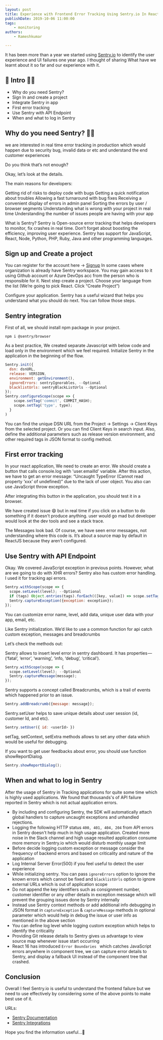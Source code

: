 ```yaml
---
layout: post
title: Experience with Frontend Error Tracking Using Sentry.io In React Apps
publishDate: 2019-10-06 11:00:00
tags: 
    - monitoring
authors:
    - Rameshkumar

---
```



It has been more than a year we started using [Sentry.io](https://sentry.io) to identify the user experience and UI failures one year ago. I thought of sharing What have we learnt about it so far and our experience with it.
## 📄 Intro  🏊‍♀️
- Why do you need Sentry?
- Sign In and create a project
- Integrate Sentry in app
- First error tracking
- Use Sentry with API Endpoint
- When and what to log in Sentry

##  Why do you need Sentry?  🏊‍♀️

we are interested in real time error tracking in production which would happen due to security bug, invalid data or etc and understand the end customer experiences

Do you think that’s not enough? 

Okay, let’s look at the details.

The main reasons for developers:

Getting rid of risks to deploy code with bugs
Getting a quick notification about troubles
Allowing a fast turnaround with bug fixes
Receiving a convenient display of errors in admin panel
Sorting the errors by user / browser segments
Understanding what is wrong with your project in real time
Understanding the number of issues people are having with your app


What is Sentry?
Sentry is Open-source error tracking that helps developers to monitor, fix crashes in real time. Don’t forget about boosting the efficiency, improving user experience. Sentry has support for JavaScript, React, Node, Python, PHP, Ruby, Java and other programming languages.

## Sign up and Create a project
You can register for the account here -> [Signup](https://sentry.io/signup/)
In some cases where organization is already have Sentry workspace. You may gain access to it using Github account or Azure DevOps acc from the person who is responsible for it. 
Next step create a project.
Choose your language from the list
(We’re going to pick React. Click “Create Project”)

Configure your application. Sentry has a useful wizard that helps you understand what you should do next. You can follow those steps. 

## Sentry integration
First of all, we should install npm package in your project.

```
npm i @sentry/browser
```

As a best practice, We created separate Javascript with below code and load only in the environment which we feel required.
Initialize Sentry in the application in the beginning of the flow. 

```js
Sentry.init({
  dsn: dsnURL,
  release: VERSION,
  environment: getEnvironment(),
  ignoreErrors: sentryIgnorables, --Optional
  blacklistUrls: sentryBlackListUrls --Optional
});
Sentry.configureScope(scope => {
    scope.setTag('commit', COMMIT_HASH);
    scope.setTag('type', type);
  }
)
```

You can find the unique DSN URL from the Project -> Settings -> Client Keys from the selected project. Or you can find Client Keys in search input.
Also, define the additional parameters such as release version environment, and other required tags in JSON format to config method. 



## First error tracking

In your react application, We need to create an error. We should create a button that calls console.log with 'user.emailId' variable. 
After this action, we have to get an error message: “Uncaught TypeError (Cannot read property ‘xxx’ of undefined)” due to the lack of user object. You also can use JavaScript throw exception.

After integrating this button in the application, you should test it in a browser.

We have created issue 😄 but in real time if you click on a button to do something if it doesn't produce anything. user would go mad but developer would look at the dev tools and see a stack trace.

The Messages look bad. Of course, we have seen error messages, not understanding where this code is. It’s about a source map by default in ReactJS because they aren’t configured.


## Use Sentry with API Endpoint

Okay. We covered JavaScript exception in previous points. However, what are we going to do with XHR errors?
Sentry also has custom error handling. I used it for tracking api errors.

```js
Sentry.withScope(scope => {
  scope.setLevel(level); --Optional
  if (tags) Object.entries(tags).forEach(([key, value]) => scope.setTag(key, value)); -optional
  Sentry.captureException({exception: exception});
});
```

You can customize error name, level, add data, unique user data with your app, email, etc.

Like Sentry initialization. We’d like to use a common function for api catch custom exception, messages and breadcrumbs

Let’s check the methods out:

Sentry allows to insert level error in sentry dashboard. It has properties — (‘fatal’, ‘error’, ‘warning’, ‘info, ‘debug’, ‘critical’).

```js
Sentry.withScope(scope => {
  scope.setLevel(level); --Optional
  Sentry.captureMessage(message);
});
```

Sentry supports a concept called Breadcrumbs, which is a trail of events which happened prior to an issue.

```js
Sentry.addBreadcrumb({message: message});
```


Sentry.setUser helps to save unique details about user session (id, customer Id, and etc).

```js
Sentry.setUser({ id: <userId> })
```
setTag, setContext, setExtra methods allows to set any other data which would be useful for debugging.

If you want to get user feedbacks about error, you should use function showReportDialog.

```js
Sentry.showReportDialog();
```

## When and what to log in Sentry

After the usage of Sentry in Tracking applications for quite some time which is highly used applications. We found that thousands's of API failure reported in Sentry which is not actual application errors.

- By including and configuring Sentry, the SDK will automatically attach global handlers to capture uncaught exceptions and unhandled rejections.
- Logging the following HTTP status ```400, 401, 404, 204``` from API errors in Sentry doesn't help much in high usage application. Created more noise in the Slack channel and high usage resulted application consume more memory in Sentry.io which would disturb monthly usage limit 
- Before decide logging custom exception or message consider the frequency of backend errors and based on criticality and nature of the application
- Log Internal Server Error(500) if you feel useful to detect the user experience
- While initializing sentry. You can pass ``ignoreErrors`` option to ignore the known errors which cannot be fixed and ``blacklistUrls`` option to ignore external URLs which is out of application scope
- Do not append the key identifiers such as consignment number, customer identifier or any other details in exception message which will prevent the grouping issues done by Sentry internally    
- Instead use Sentry context methods or add additional info debugging in JSON format in `captureException` & `captureMessage` methods in optional parameter which would help in debug the issue or user info as mentioned in the above section
- You can define log level while logging custom exception which helps to identify the criticality
- Providing Git release details to Sentry gives us advantage to view source map whenever issue start occurring
- React 16 has introduced `Error Boundaries ` which catches JavaScript errors anywhere in component tree, we can capture error details to Sentry, and display a fallback UI instead of the component tree that crashed.   

## Conclusion

Overall I feel Sentry.io is useful to understand the frontend failure but we need to use effectively by considering some of the above points to make best use of it.

URLs:
- [Sentry Documentation](https://docs.sentry.io/error-reporting/quickstart/?platform=JavaScript)
- [Sentry Integrations](https://sentry.io/integrations/)
 

Hope you find the information useful...🙌

